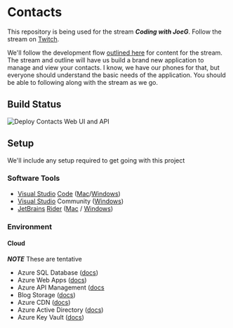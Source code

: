 # Contacts

This repository is being used for the stream ***Coding with JoeG***. Follow the stream on [Twitch](https://twitch.tv/jguadagno).  

We'll follow the development flow [outlined here](outline.md) for content for the stream. The stream and outline will have us build a brand new application to manage and view your contacts.  I know, we have our phones for that, but everyone should understand the basic needs of the application. You should be able to following along with the stream as we go.

## Build Status

![Deploy Contacts Web UI and API](https://github.com/jguadagno/Contacts/workflows/Deploy%20Contacts%20Web%20UI%20and%20API/badge.svg)

## Setup

We'll include any setup required to get going with this project

### Software Tools

* [Visual Studio](https://visualstudio.microsoft.com/) [Code](https://code.visualstudio.com/?wt.mc_id=DX_841432) ([Mac](https://code.visualstudio.com/docs/?dv=osx)/[Windows](https://code.visualstudio.com/?wt.mc_id=DX_841432#))
* [Visual Studio](https://visualstudio.microsoft.com/) Community ([Windows](https://visualstudio.microsoft.com/thank-you-downloading-visual-studio/?sku=Community&rel=16))
* [JetBrains](https://www.jetbrains.com/) [Rider](https://www.jetbrains.com/rider/) ([Mac](https://www.jetbrains.com/rider/download/download-thanks.html/) / [Windows](https://www.jetbrains.com/rider/download/download-thanks.html))

### Environment

#### Cloud

***NOTE*** These are tentative

* Azure SQL Database ([docs](https://azure.microsoft.com/en-us/services/sql-database/))
* Azure Web Apps ([docs](https://azure.microsoft.com/en-us/services/app-service/web/))
* Azure API Management ([docs](https://azure.microsoft.com/en-us/services/api-management/)
* Blog Storage ([docs](https://azure.microsoft.com/en-us/services/storage/blobs/))
* Azure CDN ([docs](https://azure.microsoft.com/en-us/services/cdn/))
* Azure Active Directory ([docs](https://azure.microsoft.com/en-us/services/active-directory/))
* Azure Key Vault ([docs](https://azure.microsoft.com/en-us/services/key-vault/))
